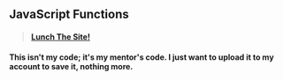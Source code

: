 ## JavaScript Functions
> #### [Lunch The Site!](https://lil-de7k.github.io/js-functions/)
#### This isn't my code; it's my mentor's code. I just want to upload it to my account to save it, nothing more.
